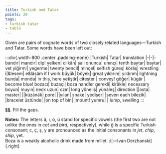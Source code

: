 ```yaml
---
title: Turkish and Tatar
points: 20
tags:
- turkish tatar
- table
---
```


Given are pairs of cognate words of two closely related languages—Turkish and Tatar. Some
words have been left out:

:::div{.width-800 .center .padding-none}
|Turkish| Tatar| translation
|-|-|-
bandır| mandır| dip!
yelken| cilkän| sail
onuncu| unınçı| tenth
baytar| baytar| vet
yiğirmi| yegerme| twenty
bencil| minçel| selfish
güreş| köräş| wrestling
i|&lesem| e&läsäm if I work
büyük| böyek| great
yıldırım| yıldırım| lightning
bunda| monda| in this, here
yetiştir| citeşter | convey!
göğer| kügär | become blue!
bozacı| buzaçı| boza handler
gerekli| kiräkle| necessary
boyun| muyın| neck
uzun| ozın| long
yöneliş| yünäleş| direction
||osta| master|
||küzänäk| pore|
||yılan| snake|
yedişer| |seven each
bilezik| |bracelet
üstünde| |on top of
bin| |mount!
yumru| | lump, swelling
:::

**§§.** Fill the gaps.

**Notes:**
The letters ä, ı, ö, ü stand for specific vowels (the first two are not unlike the ones in *cat*
and *bird*, respectively), while ğ is a specific Turkish consonant; c, ç, ş, y are pronounced as the
initial consonants in *jet*, *chip*, *ship*, yet.
<br>Boza is a weakly alcoholic drink made from millet.
:i[—Ivan Derzhanski]{.right}